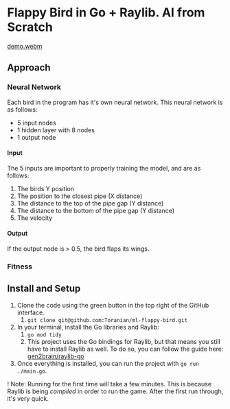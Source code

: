 # Flappy Bird in Go + Raylib. AI from Scratch

[demo.webm](https://github.com/user-attachments/assets/10a98e98-b76a-402e-94aa-39add5bec3de)

## Approach

### Neural Network

Each bird in the program has it's own neural network. This neural network is as follows:

- 5 input nodes
- 1 hidden layer with 8 nodes
- 1 output node

#### Input

The 5 inputs are important to properly training the model, and are as follows:

1. The birds Y position
1. The position to the closest pipe (X distance)
1. The distance to the top of the pipe gap (Y distance)
1. The distance to the bottom of the pipe gap (Y distance)
1. The velocity

#### Output

If the output node is > 0.5, the bird flaps its wings.

### Fitness

## Install and Setup

1. Clone the code using the green button in the top right of the GitHub interface.
   1. `git clone git@github.com:Toranian/ml-flappy-bird.git`
1. In your terminal, install the Go libraries and Raylib:
   1. `go mod tidy`
   1. This project uses the Go bindings for Raylib, but that means you still have to install Raylib as well. To do so, you can follow the guide here: [gen2brain/raylib-go](https://github.com/gen2brain/raylib-go)
1. Once everything is installed, you can run the project with `go run ./main.go`.

! Note: Running for the first time will take a few minutes. This is because Raylib is being _compiled_ in order to run the game. After the first run through, it's very quick.
